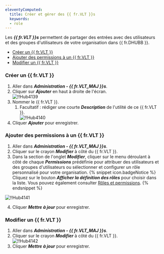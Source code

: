 ```yaml
---
eleventyComputed:
  title: Créer et gérer des {{ fr.VLT }}s
  keywords:
  - role
---
```

Les ***{{ fr.VLT }}s*** permettent de partager des entrées avec des utilisateurs et des groupes d'utilisateurs de votre organisation dans {{ fr.DHUBB }}.  

* [Créer un {{ fr.VLT }}](#créer-un-coffre)  
* [Ajouter des permissions à un {{ fr.VLT }}](#ajouter-des-permissions-à-un-coffre)  
* [Modifier un {{ fr.VLT }}](#modifier-un-coffre)  

### Créer un {{ fr.VLT }} 

1. Aller dans ***Administration - {{ fr.VLT_MAJ }}s***. 
1. Cliquer sur ***Ajouter*** en haut à droite de l'écran.  
![!!Hub4139](https://webdevolutions.azureedge.net/docs/fr/hub/Hub4139.png) 
1. Nommer le {{ fr.VLT }}. 
    1. Facultatif : rédiger une courte ***Description*** de l'utilité de ce {{ fr.VLT }}.  
    ![!!Hub4140](https://webdevolutions.azureedge.net/docs/fr/hub/Hub4140.png) 
1. Cliquer ***Ajouter*** pour enregistrer. 

### Ajouter des permissions à un {{ fr.VLT }} 

1. Aller dans ***Administration - {{ fr.VLT_MAJ }}s***. 
1. Cliquer sur le crayon ***Modifier*** à côté du {{ fr.VLT }}. 
1. Dans la section de l'onglet ***Modifier***, cliquer sur le menu déroulant à côté de chaque ***Permissions*** prédéfinie pour attribuer des utilisateurs et des groupes d'utilisateurs ou sélectionner et configurer un rôle personnalisé pour votre organisation. 
{% snippet icon.badgeNotice %} 
Cliquez sur le bouton ***Afficher la définition des rôles*** pour choisir dans la liste. Vous pouvez également consulter [Rôles et permissions](/fr/hub/web-interface/hub-overview/administration/configuration-security/system-permissions/roles-permissions/). 
{% endsnippet %}
 
![!!Hub4141](https://webdevolutions.azureedge.net/docs/fr/hub/Hub4141.png)  

4. Cliquer ***Mettre à jour*** pour enregistrer. 

### Modifier un {{ fr.VLT }} 

1. Aller dans ***Administration - {{ fr.VLT_MAJ }}s***. 
1. Cliquer sur le crayon ***Modifier*** à côté du {{ fr.VLT }}.  
![!!Hub4142](https://webdevolutions.azureedge.net/docs/fr/hub/Hub4142.png) 
1. Cliquer ***Mettre à jour*** pour enregistrer.

